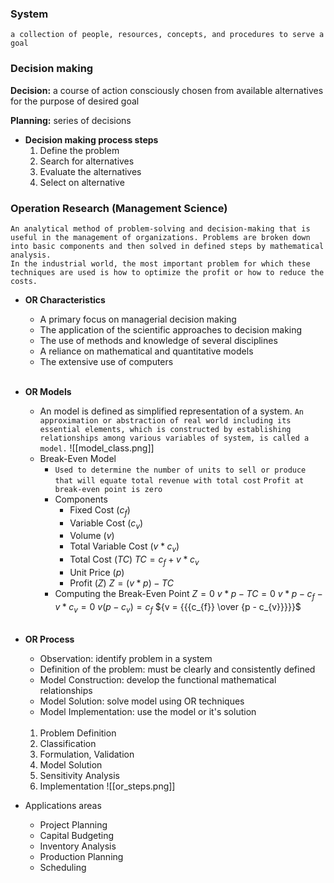 ### System
	a collection of people, resources, concepts, and procedures to serve a goal

### Decision making
   **Decision:** a course of action consciously chosen from available alternatives for the purpose of desired goal

   **Planning:** series of decisions

  - **Decision making process steps**
	  1. Define the problem
	  2. Search for alternatives
	  3. Evaluate the alternatives
	  4. Select on alternative

### Operation Research (Management Science)
	An analytical method of problem-solving and decision-making that is useful in the management of organizations. Problems are broken down into basic components and then solved in defined steps by mathematical analysis.
	In the industrial world, the most important problem for which these techniques are used is how to optimize the profit or how to reduce the costs.

  - **OR Characteristics**
	  - A primary focus on managerial decision making
	  - The application of the scientific approaches to decision making
	  - The use of methods and knowledge of several disciplines
	  - A reliance on mathematical and quantitative models
	  - The extensive use of computers
	  <br>
- **OR Models**
	- An model is defined as simplified representation of a system.
	  `An approximation or abstraction of real world including its essential elements, which is constructed by establishing relationships among various variables of system, is called a model.`
		![[model_class.png]]
	- Break-Even Model
		- `Used to determine the number of units to sell or produce that will equate total revenue with total cost`
		`Profit at break-even point is zero`
		- Components
			- Fixed Cost ($c_{f}$)
			- Variable Cost ($c_{v}$)
			- Volume ($v$)
			- Total Variable Cost ($v*c_{v}$)
			- Total Cost ($TC$)
				$TC = c_{f} + v*c_{v}$
			- Unit Price ($p$)
			- Profit ($Z$)
				$Z = (v*p) - TC$
		- Computing the Break-Even Point
			$Z = 0$
			$v*p - TC = 0$
			$v*p - c_{f} - v*c_{v} = 0$
			$v(p-c_{v}) = c_{f}$
			${v = {{{c_{f}} \over {p - c_{v}}}}}$
		<br>
		
- **OR Process**
	- Observation: identify problem in a system
	- Definition of the problem: must be clearly and consistently defined
	- Model Construction: develop the functional mathematical relationships
	- Model Solution: solve model using OR techniques
	- Model Implementation: use the model or it's solution<br><br>
	1. Problem Definition
	2. Classification
	3. Formulation, Validation
	4. Model Solution
	5. Sensitivity Analysis
	6. Implementation
	![[or_steps.png]]
- Applications areas
	- Project Planning
	- Capital Budgeting
	- Inventory Analysis
	- Production Planning
	- Scheduling
